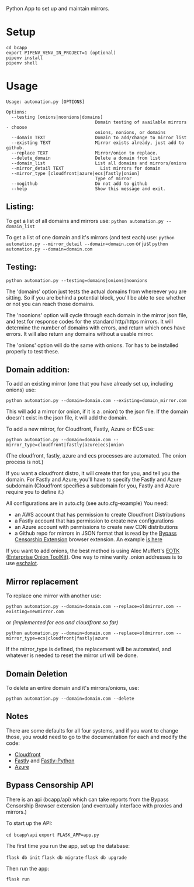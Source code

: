 Python App to set up and maintain mirrors.

# Setup 

```
cd bcapp
export PIPENV_VENV_IN_PROJECT=1 (optional)
pipenv install
pipenv shell
```

# Usage
```
Usage: automation.py [OPTIONS]

Options:
  --testing [onions|noonions|domains]
                                  Domain testing of available mirrors - choose
                                  onions, nonions, or domains
  --domain TEXT                   Domain to add/change to mirror list
  --existing TEXT                 Mirror exists already, just add to github.
  --replace TEXT                  Mirror/onion to replace.
  --delete_domain                 Delete a domain from list
  --domain_list                   List all domains and mirrors/onions
  --mirror_detail TEXT              List mirrors for domain
  --mirror_type [cloudfront|azure|ecs|fastly|onion]
                                  Type of mirror
  --nogithub                      Do not add to github
  --help                          Show this message and exit.
```

## Listing:

To get a list of all domains and mirrors use:
`python automation.py --domain_list`

To get a list of one domain and it's mirrors (and test each) use:
`python automation.py --mirror_detail --domain=domain.com`
or just
`python automation.py --domain=domain.com`

## Testing:

`python automation.py --testing=domains|onions|noonions`

The 'domains' option just tests the actual domains from whereever you are sitting. So if you are behind a potential block, you'll be able to see whether or not you can reach those domains.

The 'noonions' option will cycle through each domain in the mirror json file, and test for response codes for the standard http/https mirrors. It will determine the number of domains with errors, and return which ones have errors. It will also return any domains without a usable mirror.

The 'onions' option will do the same with onions. Tor has to be installed properly to test these.

## Domain addition: 

To add an existing mirror (one that you have already set up, including onions) use:

`python automation.py --domain=domain.com --existing=domain_mirror.com`

This will add a mirror (or onion, if it is a .onion) to the json file. If the domain doesn't exist in the json file, it will add the domain.

To add a new mirror, for Cloudfront, Fastly, Azure or ECS use:

`python automation.py --domain=domain.com --mirror_type=cloudfront|fastly|azure|ecs|onion`

(The cloudfront, fastly, azure and ecs processes are automated. The onion process is not.)

If you want a cloudfront distro, it will create that for you, and tell you the domain. For Fastly and Azure, you'll have to specify the Fastly and Azure subdomain (Cloudfront specifies a subdomain for you, Fastly and Azure require you to define it.)

All configurations are in auto.cfg (see auto.cfg-example) You need:

- an AWS account that has permission to create Cloudfront Distributions
- a Fastly account that has permission to create new configurations
- an Azure account with permissions to create new CDN distributions
- a Github repo for mirrors in JSON format that is read by the [Bypass Censorship Extension](https://github.com/OpenTechFund/bypass-censorship-extension) browser extension. An example [is here](https://github.com/OpenTechFund/bypass-mirrors)

If you want to add onions, the best method is using Alec Muffett's [EOTK (Enterprise Onion ToolKit)](https://github.com/alecmuffett/eotk). One way to mine vanity .onion addresses is to use [eschalot](https://github.com/ReclaimYourPrivacy/eschalot).

## Mirror replacement

To replace one mirror with another use:

`python automation.py --domain=domain.com --replace=oldmirror.com --existing=newmirror.com`

or
*(implemented for ecs and cloudfront so far)*

`python automation.py --domain=domain.com --replace=oldmirror.com --mirror_type=ecs|cloudfront|fastly|azure`

If the mirror_type is defined, the replacement will be automated, and whatever is needed to reset the mirror url will be done. 

## Domain Deletion

To delete an entire domain and it's mirrors/onions, use:

`python automation.py --domain=domain.com --delete`

## Notes

There are some defaults for all four systems, and if you want to change those, you would need to go to the documentation for each and modify the code:

* [Cloudfront](https://boto3.amazonaws.com/v1/documentation/api/latest/reference/services/cloudfront.html#CloudFront.Client.create_distribution)
* [Fastly](https://docs.fastly.com/api/config) and [Fastly-Python](https://github.com/maxpearl/fastly-py)
* [Azure](https://docs.microsoft.com/en-us/python/api/overview/azure/cdn?view=azure-python)

## Bypass Censorship API

There is an api (bcapp/api) which can take reports from the Bypass Censorship Browser extension (and eventually interface with proxies and mirrors.)

To start up the API:

`cd bcapp\api`
`export FLASK_APP=app.py`

The first time you run the app, set up the database:

`flask db init`
`flask db migrate`
`flask db upgrade`

Then run the app:

`flask run`

